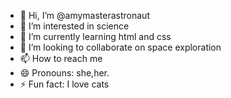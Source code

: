 - 👋 Hi, I’m @amymasterastronaut
- 👀 I’m interested in science
- 🌱 I’m currently learning html and css
- 💞️ I’m looking to collaborate on space exploration
- 📫 How to reach me 
- 😄 Pronouns: she,her.
- ⚡ Fun fact: I love cats
<!---
amymasterastronaut/amymasterastronaut is a ✨ special ✨ repository because its `README.md` (this file) appears on your GitHub profile.
You can click the Preview link to take a look at your changes.
--->

